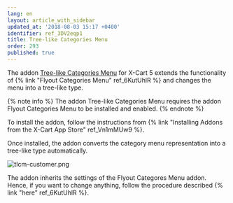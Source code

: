 ```yaml
---
lang: en
layout: article_with_sidebar
updated_at: '2018-08-03 15:17 +0400'
identifier: ref_3DV2eqp1
title: Tree-like Categories Menu
order: 293
published: true
---
```

The addon [Tree-like Categories Menu](https://market.x-cart.com/addons/tree-like-categories-menu.html "Tree-like Categories Menu") for X-Cart 5 extends the functionality of {% link "Flyout Categories Menu" ref_6KutUhlR %} and changes the menu into a tree-like type. 

{% note info %}
The addon Tree-like Categories Menu requires the addon Flyout Categories Menu to be installed and enabled.
{% endnote %}

To install the addon, follow the instructions from {% link "Installing Addons from the X-Cart App Store" ref_Vn1mMUw9 %}.

Once installed, the addon converts the category menu representation into a tree-like type automatically.

![tlcm-customer.png]({{site.baseurl}}/attachments/ref_3DV2eqp1/tlcm-customer.png)

The addon inherits the settings of the Flyout Categores Menu addon. Hence, if you want to change anything, follow the procedure described {% link "here" ref_6KutUhlR %}.
